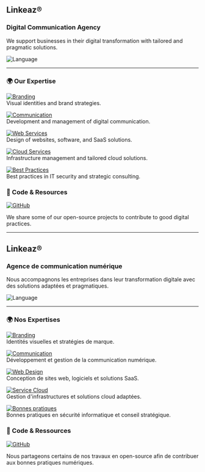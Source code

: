 ## **Linkeaz®**
### Digital Communication Agency

We support businesses in their digital transformation with tailored and pragmatic solutions.

![Language](https://img.shields.io/badge/Language-English_🇬🇧-181717?logo=translate)

---

### 🌍 Our Expertise

[![Branding](https://img.shields.io/badge/Branding-Visual_Identity-blue?logo=adobe)](https://www.linkeaz.net/services/#identite-visuelle)  
Visual identities and brand strategies.

[![Communication](https://img.shields.io/badge/Communication-Digital_Strategies-green?logo=adobe)](https://www.linkeaz.net/services/#identite-visuelle)  
Development and management of digital communication.

[![Web Services](https://img.shields.io/badge/Web_Services-Website_Services-yellow?logo=adobe)](https://www.linkeaz.net/services/#web-design)  
Design of websites, software, and SaaS solutions.

[![Cloud Services](https://img.shields.io/badge/Cloud_Services-Hosting_&_Infra-orange?logo=amazonaws)](https://www.linkeaz.net/services/#cloud)  
Infrastructure management and tailored cloud solutions.

[![Best Practices](https://img.shields.io/badge/Best_Practices-Security_&_Consulting-red?logo=security)](https://www.linkeaz.net/a-propos/#section4)  
Best practices in IT security and strategic consulting.


### 🔗 Code & Resources

[![GitHub](https://img.shields.io/badge/GitHub-Linkeaz®_Repo-181717?logo=github)](https://github.com/linkeaz)

We share some of our open-source projects to contribute to good digital practices.

---


##  **Linkeaz®**
### Agence de communication numérique

Nous accompagnons les entreprises dans leur transformation digitale avec des solutions adaptées et pragmatiques.

![Language](https://img.shields.io/badge/Language-Français_🇫🇷-181717?logo=translate)

---

### 🌍 Nos Expertises

[![Branding](https://img.shields.io/badge/Branding-Identité_visuelle-blue?logo=adobe)](https://www.linkeaz.net/services/#identite-visuelle)  
Identités visuelles et stratégies de marque.

[![Communication](https://img.shields.io/badge/Communication-Stratégies_numérique-green?logo=adobe)](https://www.linkeaz.net/services/#identite-visuelle)  
Développement et gestion de la communication numérique.

[![Web Design](https://img.shields.io/badge/Service_Web-Developpement-yellow?logo=adobe)](https://www.linkeaz.net/services/#web-design)   
Conception de sites web, logiciels et solutions SaaS.

[![Service Cloud](https://img.shields.io/badge/Service_Cloud-Hébergement_&_Infras-orange?logo=amazonaws)](https://www.linkeaz.net/services/#cloud)  
Gestion d'infrastructures et solutions cloud adaptées.

[![Bonnes pratiques](https://img.shields.io/badge/Bonnes_pratiques-Sécurité_&_Conseil-red?logo=security)](https://www.linkeaz.net/a-propos/#section4)  
Bonnes pratiques en sécurité informatique et conseil stratégique.


### 🔗 Code & Ressources

[![GitHub](https://img.shields.io/badge/GitHub-Linkeaz®_Repo-181717?logo=github)](https://github.com/linkeaz)  

Nous partageons certains de nos travaux en open-source afin de contribuer aux bonnes pratiques numériques.
